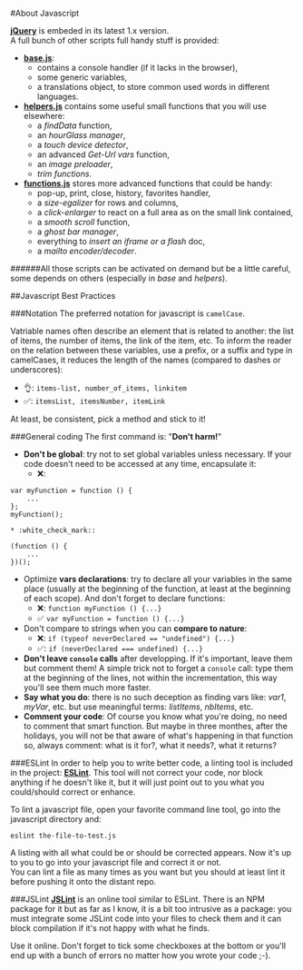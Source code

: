 #About Javascript

**[jQuery](http://jquery.com/)** is embeded in its latest 1.x version.  
A full bunch of other scripts full handy stuff is provided:

* **[base.js](/app/scripts/functionals/base.js)**:
	* contains a console handler (if it lacks in the browser),
	* some generic variables,
	* a translations object, to store common used words in different languages.
* **[helpers.js](/app/scripts/functionals/helpers.js)** contains some useful small functions that you will use elsewhere:
	* a *findData* function,
	* an *hourGlass manager*,
	* a *touch device detector*,
	* an advanced *Get-Url vars* function,
	* an *image preloader*,
	* *trim functions*.
* **[functions.js](/app/scripts/functionals/functions.js)** stores more advanced functions that could be handy:
	* pop-up, print, close, history, favorites handler,
	* a *size-egalizer* for rows and columns,
	* a *click-enlarger* to react on a full area as on the small link contained,
	* a *smooth scroll* function,
	* a *ghost bar manager*,
	* everything to *insert an iframe or a flash* doc,
	* a *mailto encoder/decoder*.

######All those scripts can be activated on demand but be a little careful, some depends on others (especially in *base* and *helpers*).

##Javascript Best Practices

###Notation
The preferred notation for javascript is `camelCase`.

Vatriable names often describe an element that is related to another: the list of items, the number of items, the link of the item, etc. To inform the reader on the relation between these variables, use a prefix, or a suffix and type in camelCases, it reduces the length of the names (compared to dashes or underscores):

* :ok_hand:: `items-list, number_of_items, linkitem`
* :white_check_mark:: `itemsList, itemsNumber, itemLink`

At least, be consistent, pick a method and stick to it!

###General coding
The first command is: "**Don't harm!**"  

* **Don't be global**: try not to set global variables unless necessary. If your code doesn't need to be accessed at any time, encapsulate it:
	* :x::
```
var myFunction = function () {
	...
};
myFunction();
```
	* :white_check_mark::
```
(function () {
	...
})();
```
* Optimize **vars declarations**: try to declare all your variables in the same place (usually at the beginning of the function, at least at the beginning of each scope). And don't forget to declare functions:
	* :x:: `function myFunction () {...}`
	* :white_check_mark: `var myFunction = function () {...}`
* Don't compare to strings when you can **compare to nature**:  
	* :x:: `if (typeof neverDeclared == "undefined") {...}`
	* :white_check_mark:: `if (neverDeclared === undefined) {...}`
* **Don't leave `console` calls** after developping. If it's important, leave them but comment them! A simple trick not to forget a `console` call: type them at the beginning of the lines, not within the incrementation, this way you'll see them much more faster.
* **Say what you do**: there is no such deception as finding vars like: *var1*, *myVar*, etc. but use meaningful terms: *listItems*, *nbItems*, etc.
* **Comment your code**: Of course you know what you're doing, no need to comment that smart function. But maybe in three monthes, after the holidays, you will not be that aware of what's happening in that function so, always comment: what is it for?, what it needs?, what it returns?

###ESLint
In order to help you to write better code, a linting tool is included in the project: **[ESLint](http://eslint.org/)**. This tool will not correct your code, nor block anything if he doesn't like it, but it will just point out to you what you could/should correct or enhance.

To lint a javascript file, open your favorite command line tool, go into the javascript directory and:
```
eslint the-file-to-test.js
```
A listing with all what could be or should be corrected appears. Now it's up to you to go into your javascript file and correct it or not.  
You can lint a file as many times as you want but you should at least lint it before pushing it onto the distant repo.

###JSLint
**[JSLint](http://jslint.com/)** is an online tool similar to ESLint. There is an NPM package for it but as far as I know, it is a bit too intrusive as a package: you must integrate some JSLint code into your files to check them and it can block compilation if it's not happy with what he finds.

Use it online. Don't forget to tick some checkboxes at the bottom or you'll end up with a bunch of errors no matter how you wrote your code ;-).
